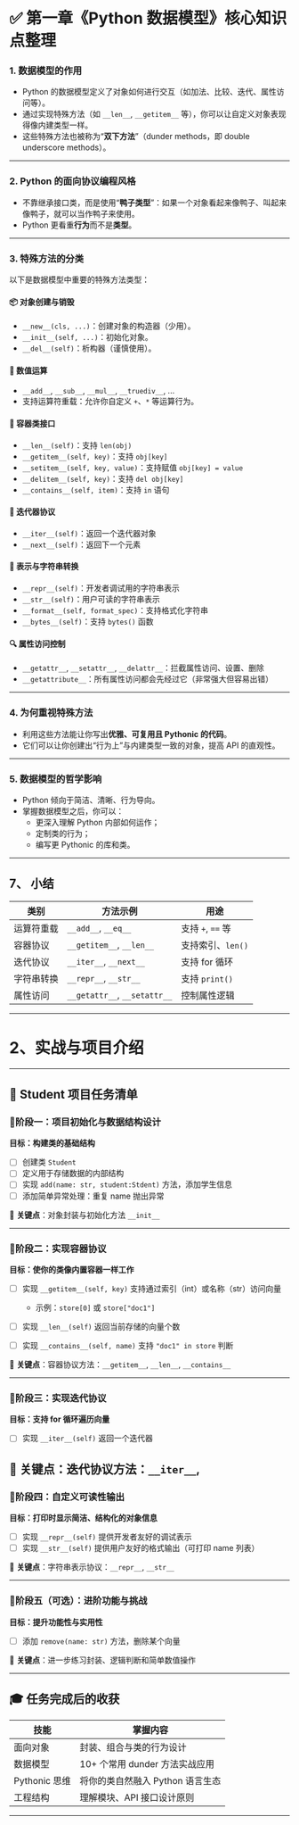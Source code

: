 # ✅ 第一章《Python 数据模型》核心知识点整理

### 1. **数据模型的作用**

- Python 的数据模型定义了对象如何进行交互（如加法、比较、迭代、属性访问等）。
- 通过实现特殊方法（如 `__len__`, `__getitem__` 等），你可以让自定义对象表现得像内建类型一样。
- 这些特殊方法也被称为“**双下方法**”（dunder methods，即 double underscore methods）。

------

### 2. **Python 的面向协议编程风格**

- 不靠继承接口类，而是使用“**鸭子类型**”：如果一个对象看起来像鸭子、叫起来像鸭子，就可以当作鸭子来使用。
- Python 更看重**行为**而不是**类型**。

------

### 3. **特殊方法的分类**

以下是数据模型中重要的特殊方法类型：

#### 📦 对象创建与销毁

- `__new__(cls, ...)`：创建对象的构造器（少用）。
- `__init__(self, ...)`：初始化对象。
- `__del__(self)`：析构器（谨慎使用）。

#### 🔢 数值运算

- `__add__`, `__sub__`, `__mul__`, `__truediv__`, ...
- 支持运算符重载：允许你自定义 `+`、`*` 等运算行为。

#### 🎲 容器类接口

- `__len__(self)`：支持 `len(obj)`
- `__getitem__(self, key)`：支持 `obj[key]`
- `__setitem__(self, key, value)`：支持赋值 `obj[key] = value`
- `__delitem__(self, key)`：支持 `del obj[key]`
- `__contains__(self, item)`：支持 `in` 语句

#### 🔁 迭代器协议

- `__iter__(self)`：返回一个迭代器对象
- `__next__(self)`：返回下一个元素

#### 🧱 表示与字符串转换

- `__repr__(self)`：开发者调试用的字符串表示
- `__str__(self)`：用户可读的字符串表示
- `__format__(self, format_spec)`：支持格式化字符串
- `__bytes__(self)`：支持 `bytes()` 函数

#### 🔍 属性访问控制

- `__getattr__`, `__setattr__`, `__delattr__`：拦截属性访问、设置、删除
- `__getattribute__`：所有属性访问都会先经过它（非常强大但容易出错）

------

### 4. **为何重视特殊方法**

- 利用这些方法能让你写出**优雅、可复用且 Pythonic 的代码**。
- 它们可以让你创建出“行为上”与内建类型一致的对象，提高 API 的直观性。

------

### 5. **数据模型的哲学影响**

- Python 倾向于简洁、清晰、行为导向。
- 掌握数据模型之后，你可以：
  - 更深入理解 Python 内部如何运作；
  - 定制类的行为；
  - 编写更 Pythonic 的库和类。



------

## 7、 小结

| 类别       | 方法示例                     | 用途              |
| ---------- | ---------------------------- | ----------------- |
| 运算符重载 | `__add__`, `__eq__`          | 支持 `+`, `==` 等 |
| 容器协议   | `__getitem__`, `__len__`     | 支持索引、`len()` |
| 迭代协议   | `__iter__`, `__next__`       | 支持 for 循环     |
| 字符串转换 | `__repr__`, `__str__`        | 支持 `print()`    |
| 属性访问   | `__getattr__`, `__setattr__` | 控制属性逻辑      |

------

# 2、实战与项目介绍

---

## 🧾 Student 项目任务清单

### 📍阶段一：项目初始化与数据结构设计

**目标：构建类的基础结构**

* [ ] 创建类 `Student`
* [ ] 定义用于存储数据的内部结构
* [ ] 实现 `add(name: str, student:Stdent)` 方法，添加学生信息
* [ ] 添加简单异常处理：重复 name 抛出异常

📌 **关键点**：对象封装与初始化方法 `__init__`

---

### 📍阶段二：实现容器协议

**目标：使你的类像内置容器一样工作**

* [ ] 实现 `__getitem__(self, key)` 支持通过索引（int）或名称（str）访问向量

  * 示例：`store[0]` 或 `store["doc1"]`
* [ ] 实现 `__len__(self)` 返回当前存储的向量个数
* [ ] 实现 `__contains__(self, name)` 支持 `"doc1" in store` 判断

📌 **关键点**：容器协议方法：`__getitem__`, `__len__`, `__contains__`

---

### 📍阶段三：实现迭代协议

**目标：支持 for 循环遍历向量**

* [ ] 实现 `__iter__(self)` 返回一个迭代器

📌 **关键点**：迭代协议方法：`__iter__`, 
---

### 📍阶段四：自定义可读性输出

**目标：打印时显示简洁、结构化的对象信息**

* [ ] 实现 `__repr__(self)` 提供开发者友好的调试表示
* [ ] 实现 `__str__(self)` 提供用户友好的格式输出（可打印 name 列表）

📌 **关键点**：字符串表示协议：`__repr__`, `__str__`

---

### 📍阶段五（可选）：进阶功能与挑战

**目标：提升功能性与实用性**

* [ ] 添加 `remove(name: str)` 方法，删除某个向量

📌 **关键点**：进一步练习封装、逻辑判断和简单数值操作

---

## 🎓 任务完成后的收获

| 技能          | 掌握内容                  |
| ----------- | --------------------- |
| 面向对象        | 封装、组合与类的行为设计          |
| 数据模型        | 10+ 个常用 dunder 方法实战应用 |
| Pythonic 思维 | 将你的类自然融入 Python 语言生态  |
| 工程结构        | 理解模块、API 接口设计原则       |

---

